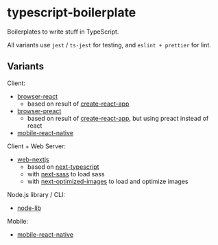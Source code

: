 # typescript-boilerplate

Boilerplates to write stuff in TypeScript.

All variants use `jest` / `ts-jest` for testing, and `eslint + prettier` for lint.

## Variants

Client:

- [browser-react](browser-react/)
    - based on result of [create-react-app](#)
- [browser-preact](browser-preact/)
    - based on result of [create-react-app](#), but using preact instead of react
- [mobile-react-native](mobile-react-native/)

Client + Web Server:

<!-- - [web-express-react](web-express-react/) -->
- [web-nextjs](web-nextjs/)
    - based on [next-typescript](https://github.com/zeit/next-plugins/tree/master/packages/next-typescript)
    - with [next-sass](https://github.com/zeit/next-plugins/tree/master/packages/next-sass) to load sass
    - with [next-optimized-images](https://www.npmjs.com/package/next-optimized-images) to load and optimize images

Node.js library / CLI:

- [node-lib](node-lib/)

Mobile:

- [mobile-react-native](mobile-react-native/)

